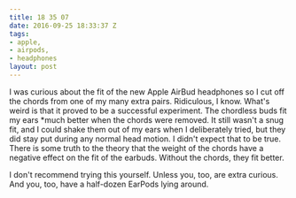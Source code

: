 ```yaml
---
title: 18 35 07
date: 2016-09-25 18:33:37 Z
tags:
- apple,
- airpods,
- headphones
layout: post
---
```

I was curious about the fit of the new Apple AirBud headphones so I cut off the chords from one of my many extra pairs. Ridiculous, I know. What's weird is that it proved to be a successful experiment. The chordless buds fit my ears *much better when the chords were removed. It still wasn't a snug fit, and I could shake them out of my ears when I deliberately tried, but they did stay put during any normal head motion. I didn't expect that to be true. There is some truth to the theory that the weight of the chords have a negative effect on the fit of the earbuds. Without the chords, they fit better. 

I don't recommend trying this yourself. Unless you, too, are extra curious. And you, too, have a half-dozen EarPods lying around.